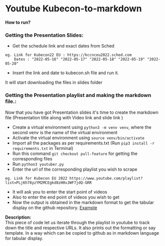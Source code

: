 # Youtube Kubecon-to-markdown  

**How to run?**  
### Getting the Presentation Slides:

- Get the schedule link and exact dates from Sched
```
eg. Link for Kubecon22 EU : https://kccnceu2022.sched.com
    Dates : "2022-05-16" "2022-05-17" "2022-05-18" "2022-05-19" "2022-05-20"
```
- Insert the link and date to kubecon.sh file and run it.

It will start downloading the files in slides folder

### Getting the Presentation playlist and making the markdown file.:

Now that you have got Presentation slides it's time to create the markdown file (Presentation title along with Video link and slide link )

- Create a virtual environment using `python3 -m venv venv`, where the second venv is the name of the virtual environment
- Activate the virtual environment using `source venv/bin/activate`
- Import all the packages as per requirements.txt (Run `pip3 install -r requirements.txt` in Terminal)
- Run this command `git checkout pull-feature` for getting the corresponding files
- Run `python3 youtuber.py`
- Enter the url of the corresponding playlist you wish to scrape
```
eg. Link for Kubecon EU 2022 https://www.youtube.com/playlist?list=PLj6h78yzYM2MCEgkd8zH0vJWF7jdQ-GRR
```
- It will ask you to enter the start point of videos 
- Also to enter the end point of videos you wish to get
- Now the output is obtained in the markdown format to get the tabular display on the github repository. [Example](https://github.com/cloudyuga/kubecon19-china)  

**Description:**  
This piece of code let us iterate through the playlist in youtube to track down the title and respective URLs.
It also prints out the formatting or say template.
In a way which can be copied to github as in markdown language for tabular display.  
